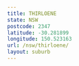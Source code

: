 ```yaml
---
title: THIRLOENE
state: NSW
postcode: 2347
latitude: -30.281899
longitude: 150.523163
url: /nsw/thirloene/
layout: suburb
---
```

